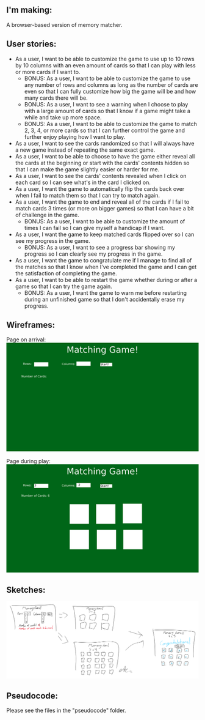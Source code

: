 ## I'm making:
A browser-based version of memory matcher.

## User stories:

- As a user, I want to be able to customize the game to use up to 10 rows by 10 columns with an even amount of cards so that I can play with less or more cards if I want to.
    - BONUS: As a user, I want to be able to customize the game to use any number of rows and columns as long as the number of cards are even so that I can fully customize how big the game will be and how many cards there will be.
    - BONUS: As a user, I want to see a warning when I choose to play with a large amount of cards so that I know if a game might take a while and take up more space.
    - BONUS: As a user, I want to be able to customize the game to match 2, 3, 4, or more cards so that I can further control the game and further enjoy playing how I want to play.
- As a user, I want to see the cards randomized so that I will always have a new game instead of repeating the same exact game.
- As a user, I want to be able to choose to have the game either reveal all the cards at the beginning or start with the cards' contents hidden so that I can make the game slightly easier or harder for me.
- As a user, I want to see the cards' contents revealed when I click on each card so I can see what's in the card I clicked on.
- As a user, I want the game to automatically flip the cards back over when I fail to match them so that I can try to match again.
- As a user, I want the game to end and reveal all of the cards if I fail to match cards 3 times (or more on bigger games) so that I can have a bit of challenge in the game.
    - BONUS: As a user, I want to be able to customize the amount of times I can fail so I can give myself a handicap if I want.
- As a user, I want the game to keep matched cards flipped over so I can see my progress in the game.
    - BONUS: As a user, I want to see a progress bar showing my progress so I can clearly see my progress in the game.
- As a user, I want the game to congratulate me if I manage to find all of the matches so that I know when I've completed the game and I can get the satisfaction of completing the game.
- As a user, I want to be able to restart the game whether during or after a game so that I can try the game again.
    - BONUS: As a user, I want the game to warn me before restarting during an unfinished game so that I don't accidentally erase my progress.

## Wireframes:

Page on arrival:
![Website on arrival](./readMeAssets/GAP1%20Wireframe%20v001.png)

Page during play:
![Website while the game is active](./readMeAssets/GAP1%20Wireframe%20active%20v001.png)

## Sketches:

![Rough sketch of the website](./readMeAssets/null.png)

## Pseudocode:
Please see the files in the "pseudocode" folder.
